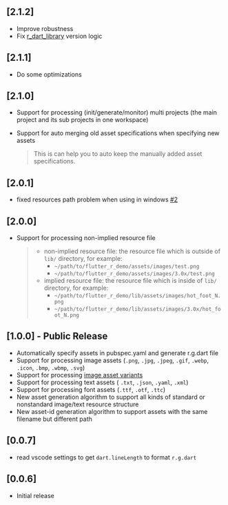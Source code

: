 ## [2.1.2]

- Improve robustness
- Fix [r_dart_library](https://github.com/YK-Unit/r_dart_library) version logic 

## [2.1.1]

- Do some optimizations

## [2.1.0]

- Support for processing (init/generate/monitor) multi projects (the main project and its sub projects in one workspace)

- Support for auto merging old asset specifications when specifying new assets

   > This is can help you to auto keep the manually added asset specifications.

## [2.0.1]

- fixed resources path problem when using in windows [#2](https://github.com/Fly-Mix/flr-vscode-extension/issues/2)

## [2.0.0]

- Support for processing non-implied resource file

  > - non-implied resource file: the resource file which is outside of `lib/` directory, for example:
  >   - `~/path/to/flutter_r_demo/assets/images/test.png`
  >   - `~/path/to/flutter_r_demo/assets/images/3.0x/test.png`
  > - implied resource file: the resource file which is inside of `lib/` directory, for example:
  >   - `~/path/to/flutter_r_demo/lib/assets/images/hot_foot_N.png`
  >   - `~/path/to/flutter_r_demo/lib/assets/images/3.0x/hot_foot_N.png`

## [1.0.0] - Public Release

- Automatically specify assets in pubspec.yaml and generate r.g.dart file
- Support for processing image assets (`.png`, `.jpg`, `.jpeg`, `.gif`, `.webp`, `.icon`, `.bmp`, `.wbmp`, `.svg`)
- Support for processing [image asset variants](https://flutter.dev/docs/development/ui/assets-and-images#asset-variants)
- Support for processing text assets ( `.txt`, `.json`, `.yaml`, `.xml`)
- Support for processing font assets (`.ttf`, `.otf`, `.ttc`)
- New asset generation algorithm to support all kinds of standard or nonstandard image/text resource structure
- New asset-id generation algorithm to support assets with the same filename but different path

## [0.0.7]

- read vscode settings to get `dart.lineLength` to format `r.g.dart`

## [0.0.6]

- Initial release
